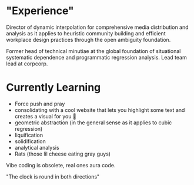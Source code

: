 # "Experience"

Director of dynamic interpolation for comprehensive media distribution and analysis as it applies to heuristic community building and efficient workplace design practices through the open ambiguity foundation. 

Former head of technical minutiae at the global foundation of situational systematic dependence and programmatic regression analysis. Lead team lead at corpcorp.

# Currently Learning

  - Force push and pray
  - consolidating with a cool website that lets you highlight some text and creates a visual for you 🙂
  - geometric abstraction (in the general sense as it applies to cubic regression)
  - liquification
  - solidification
  - analytical analysis
  - Rats (those lil cheese eating gray guys)

Vibe coding is obsolete, real ones aura code.

"The clock is round in both directions" 
